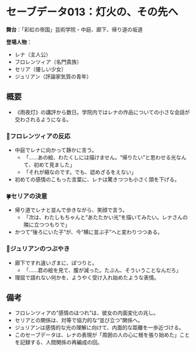 # セーブデータ013：灯火の、その先へ

**舞台**：「彩虹の帝国」芸術学院・中庭、廊下、帰り道の坂道

**登場人物**：
- レナ（主人公）
- フロレンツィア（名門貴族）
- セリア（優しい少女）
- ジュリアン（評論家気質の青年）

## 概要

- 《雨夜灯》の講評から数日。学院内ではレナの作品についての小さな会話が交わされるようになる。

### 👒フロレンツィアの反応
- 中庭でレナに向かって静かに言う。
  - 「……あの絵、わたくしには描けません。“帰りたい”と思わせる光なんて、初めて見ました」
  - 「それが癪なのです。でも、認めざるをえない」
- 初めての感情のこもった言葉に、レナは驚きつつも小さく頭を下げる。

### 🍀セリアの決意
- 帰り道でレナと並んで歩きながら、笑顔で言う。
  - 「次は、わたしもちゃんと“あたたかい光”を描いてみたい。レナさんの隣に立つつもりで」
- かつて“後ろにいた子”が、今“横に並ぶ子”へと変わりつつある。

### 📐ジュリアンのつぶやき
- 廊下ですれ違いざまに、ぽつりと。
  - 「……君の絵を見て、腹が減った。たぶん、そういうことなんだろ」
- 理屈で語れない何かを、ようやく受け入れ始めたような表情。

## 備考

- フロレンツィアの“感情のほつれ”は、彼女の内面変化の兆し。
- セリアとの関係は、対等で協力的な“並び立つ”関係へ。
- ジュリアンは感情的な光の理解に向けて、内面的な距離を一歩近づける。
- このセーブデータは、レナの表現が「周囲の人の心に根を張り始めた」ことを記録する、人間関係の再編成の回。
